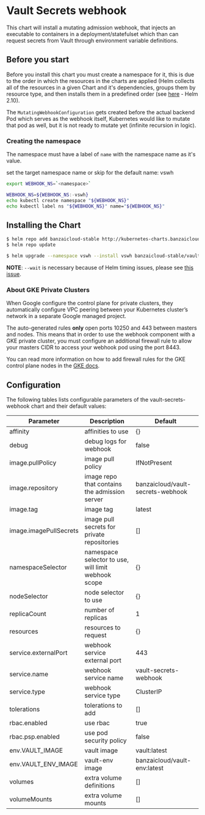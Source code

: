 # Vault Secrets webhook

This chart will install a mutating admission webhook, that injects an executable to containers in a deployment/statefulset which than can request secrets from Vault through environment variable definitions.

## Before you start

Before you install this chart you must create a namespace for it, this is due to the order in which the resources in the charts are applied (Helm collects all of the resources in a given Chart and it's dependencies, groups them by resource type, and then installs them in a predefined order (see [here](https://github.com/helm/helm/blob/release-2.10/pkg/tiller/kind_sorter.go#L29) - Helm 2.10).

The `MutatingWebhookConfiguration` gets created before the actual backend Pod which serves as the webhook itself, Kubernetes would like to mutate that pod as well, but it is not ready to mutate yet (infinite recursion in logic).

### Creating the namespace

The namespace must have a label of `name` with the namespace name as it's value.

set the target namespace name or skip for the default name: vswh

```bash
export WEBHOOK_NS=`<namespace>`
```

```bash
WEBHOOK_NS=${WEBHOOK_NS:-vswh}
echo kubectl create namespace "${WEBHOOK_NS}"
echo kubectl label ns "${WEBHOOK_NS}" name="${WEBHOOK_NS}"
```

## Installing the Chart

```bash
$ helm repo add banzaicloud-stable http://kubernetes-charts.banzaicloud.com/branch/master
$ helm repo update
```

```bash
$ helm upgrade --namespace vswh --install vswh banzaicloud-stable/vault-secrets-webhook --wait
```

**NOTE**: `--wait` is necessary because of Helm timing issues, please see [this issue](https://github.com/banzaicloud/banzai-charts/issues/888).

### About GKE Private Clusters
When Google configure the control plane for private clusters, they automatically configure VPC peering between your Kubernetes cluster’s network in a separate Google managed project.

The auto-generated rules **only** open ports 10250 and 443 between masters and nodes. This means that in order to use the webhook component with a GKE private cluster, you must configure an additional firewall rule to allow your masters CIDR to access your webhook pod using the port 8443.

You can read more information on how to add firewall rules for the GKE control plane nodes in the [GKE docs](https://cloud.google.com/kubernetes-engine/docs/how-to/private-clusters#add_firewall_rules).
## Configuration

The following tables lists configurable parameters of the vault-secrets-webhook chart and their default values:

| Parameter              | Description                                         | Default                           |
| ---------------------- | --------------------------------------------------- | --------------------------------- |
| affinity               | affinities to use                                   | {}                                |
| debug                  | debug logs for webhook                              | false                             |
| image.pullPolicy       | image pull policy                                   | IfNotPresent                      |
| image.repository       | image repo that contains the admission server       | banzaicloud/vault-secrets-webhook |
| image.tag              | image tag                                           | latest                            |
| image.imagePullSecrets | image pull secrets for private repositories         | []                                |
| namespaceSelector      | namespace selector to use, will limit webhook scope | {}                                |
| nodeSelector           | node selector to use                                | {}                                |
| replicaCount           | number of replicas                                  | 1                                 |
| resources              | resources to request                                | {}                                |
| service.externalPort   | webhook service external port                       | 443                               |
| service.name           | webhook service name                                | vault-secrets-webhook             |
| service.type           | webhook service type                                | ClusterIP                         |
| tolerations            | tolerations to add                                  | []                                |
| rbac.enabled           | use rbac                                            | true                              |
| rbac.psp.enabled       | use pod security policy                             | false                             |
| env.VAULT_IMAGE        | vault image                                         | vault:latest                      |
| env.VAULT_ENV_IMAGE    | vault-env image                                     | banzaicloud/vault-env:latest      |
| volumes                | extra volume definitions                            | []                                |
| volumeMounts           | extra volume mounts                                 | []                                |
